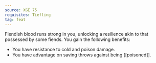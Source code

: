 ```yaml
---
source: XGE 75
requisites: Tiefling
tag: feat
---
```


Fiendish blood runs strong in you, unlocking a resilience akin to that possessed by some fiends. You gain the following benefits:

- You have resistance to cold and poison damage.
- You have advantage on saving throws against being [[poisoned]].

